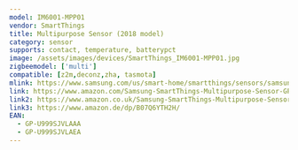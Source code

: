 ```yaml
---
model: IM6001-MPP01
vendor: SmartThings
title: Multipurpose Sensor (2018 model)
category: sensor
supports: contact, temperature, batterypct
image: /assets/images/devices/SmartThings_IM6001-MPP01.jpg
zigbeemodel: ['multi']
compatible: [z2m,deconz,zha, tasmota]
mlink: https://www.samsung.com/us/smart-home/smartthings/sensors/samsung-smartthings-multipurpose-sensor-2018-gp-u999sjvlaaa/
link: https://www.amazon.com/Samsung-SmartThings-Multipurpose-Sensor-GP-U999SJVLAAA/dp/B07F956F3B
link2: https://www.amazon.co.uk/Samsung-SmartThings-Multipurpose-Sensor-2018/dp/B07H9KGJQK
link3: https://www.amazon.de/dp/B07Q6YTH2H/
EAN: 
  - GP-U999SJVLAAA
  - GP-U999SJVLAEA
---
```

